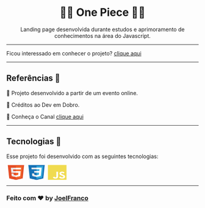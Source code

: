 <h1 align="center">
    🏴‍☠️ One Piece 🏴‍☠️
</h1>

<p align="center">Landing page desenvolvida durante estudos e aprimoramento de conhecimentos na área do Javascript.</p>

<hr>

Ficou interessado em conhecer o projeto? [clique aqui](https://devjoelfranco.github.io/landingpage-one-piece/)

<hr>

## Referências 📌

🔹 Projeto desenvolvido a partir de um evento online.

🔹 Créditos ao Dev em Dobro.

🔹 Conheça o Canal [clique aqui](https://www.youtube.com/@DevemDobro "clique aqui")

<hr>

## Tecnologias 🚀

Esse projeto foi desenvolvido com as seguintes tecnologias:

<div style="display: inline_block">
	<img align="center" alt="Vivi-HTML" height="40" width="50" src="https://raw.githubusercontent.com/devicons/devicon/master/icons/html5/html5-original.svg">
	<img align="center" alt="Vivi-CSS" height="40" width="50" src="https://raw.githubusercontent.com/devicons/devicon/master/icons/css3/css3-original.svg">
    <img align="center" alt="Vivi-Js" height="40" width="50" src="https://raw.githubusercontent.com/devicons/devicon/master/icons/javascript/javascript-plain.svg">
    
</div>

<hr>

### Feito com ♥ by [JoelFranco](https://github.com/devjoelfranco)
